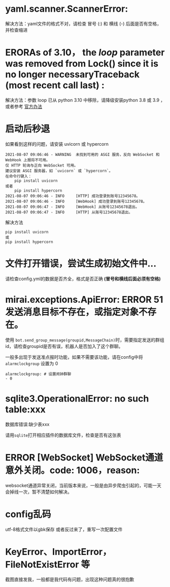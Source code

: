 # yaml.scanner.ScannerError:
解决方法：yaml文件的格式不对，请检查 冒号 (:) 和 横线 (-) 后面是否有空格，并检查缩进

# ERORAs of 3.10， the *loop* parameter was removed from Lock() since it is no longer necessaryTraceback (most recent call last) :
解决方法：参数 loop 已从 python 3.10 中移除，请降级安装python 3.8 或 3.9 ，或者参考 [官方办法](https://yiri-mirai.vercel.app/docs/faq#as-of-310-the-loop-parameter-was-removed-from-lock-since-it-is-no-longer-necessary)

# 启动后秒退
如果看到这样的问题，请安装 uvicorn 或 hypercorn
```
2021-08-07 09:06:46 - WARNING  未找到可用的 ASGI 服务，反向 WebSocket 和 WebHook 上报将不可用。
仅 HTTP 轮询与正向 WebSocket 可用。
建议安装 ASGI 服务器，如 `uvicorn` 或 `hypercorn`。
在命令行键入：
    pip install uvicorn
或者
    pip install hypercorn
2021-08-07 09:06:46 - INFO     [HTTP] 成功登录到账号12345678。
2021-08-07 09:06:46 - INFO     [WebHook] 成功登录到账号12345678。
2021-08-07 09:06:47 - INFO     [WebHook] 从账号12345678退出。
2021-08-07 09:06:47 - INFO     [HTTP] 从账号12345678退出。
```
解决方法
```
pip install uvicorn 
或
pip install hypercorn
```
#  文件打开错误，尝试生成初始文件中...

请检查config.yml的数据是否齐全，格式是否正确 **(冒号和横线后面必须有空格)**


# mirai.exceptions.ApiError: ERROR 51发送消息目标不存在，或指定对象不存在。

使用 `bot.send_group_message(groupid,MessageChain)`时，需要指定发送的群组id，请检查groupid是否有误，机器人是否加入了这个群聊。

一般多出现于发送准点报时功能，如果不需要该功能，请在config中将 `alarmclockgroup` 设置为 0
```
alarmclockgroup: # 设置闹钟群聊
- 0
```

# sqlite3.OperationalError: no such table:xxx
数据库错误:缺少表xxx

请用`sqlite`打开相应插件的数据库文件，检查是否有这张表

# ERROR  [WebSocket] WebSocket通道意外关闭。code: 1006，reason:

websocket通道异常关闭，当前版本来说，一般是由异步爬虫引起的，可能一天会掉线一次，暂不清楚如何解决。

# config乱码
utf-8格式文件以gbk保存 或者反过来了，重写一次配置文件 

# KeyError、ImportError，FileNotExistError 等
截图直接发我，一般都是我代码有问题，出现这种问题真的很抱歉
